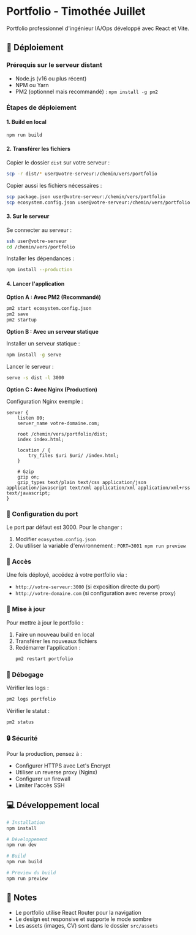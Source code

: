 # Portfolio - Timothée Juillet

Portfolio professionnel d'ingénieur IA/Ops développé avec React et Vite.

## 🚀 Déploiement

### Prérequis sur le serveur distant

- Node.js (v16 ou plus récent)
- NPM ou Yarn
- PM2 (optionnel mais recommandé) : `npm install -g pm2`

### Étapes de déploiement

#### 1. Build en local

```bash
npm run build
```

#### 2. Transférer les fichiers

Copier le dossier `dist` sur votre serveur :

```bash
scp -r dist/* user@votre-serveur:/chemin/vers/portfolio
```

Copier aussi les fichiers nécessaires :
```bash
scp package.json user@votre-serveur:/chemin/vers/portfolio
scp ecosystem.config.json user@votre-serveur:/chemin/vers/portfolio
```

#### 3. Sur le serveur

Se connecter au serveur :
```bash
ssh user@votre-serveur
cd /chemin/vers/portfolio
```

Installer les dépendances :
```bash
npm install --production
```

#### 4. Lancer l'application

**Option A : Avec PM2 (Recommandé)**

```bash
pm2 start ecosystem.config.json
pm2 save
pm2 startup
```

**Option B : Avec un serveur statique**

Installer un serveur statique :
```bash
npm install -g serve
```

Lancer le serveur :
```bash
serve -s dist -l 3000
```

**Option C : Avec Nginx (Production)**

Configuration Nginx exemple :
```nginx
server {
    listen 80;
    server_name votre-domaine.com;
    
    root /chemin/vers/portfolio/dist;
    index index.html;
    
    location / {
        try_files $uri $uri/ /index.html;
    }
    
    # Gzip
    gzip on;
    gzip_types text/plain text/css application/json application/javascript text/xml application/xml application/xml+rss text/javascript;
}
```

### 🔧 Configuration du port

Le port par défaut est 3000. Pour le changer :

1. Modifier `ecosystem.config.json`
2. Ou utiliser la variable d'environnement : `PORT=3001 npm run preview`

### 📱 Accès

Une fois déployé, accédez à votre portfolio via :
- `http://votre-serveur:3000` (si exposition directe du port)
- `http://votre-domaine.com` (si configuration avec reverse proxy)

### 🔄 Mise à jour

Pour mettre à jour le portfolio :

1. Faire un nouveau build en local
2. Transférer les nouveaux fichiers
3. Redémarrer l'application :
   ```bash
   pm2 restart portfolio
   ```

### 🐛 Débogage

Vérifier les logs :
```bash
pm2 logs portfolio
```

Vérifier le statut :
```bash
pm2 status
```

### 🔒 Sécurité

Pour la production, pensez à :
- Configurer HTTPS avec Let's Encrypt
- Utiliser un reverse proxy (Nginx)
- Configurer un firewall
- Limiter l'accès SSH

## 💻 Développement local

```bash
# Installation
npm install

# Développement
npm run dev

# Build
npm run build

# Preview du build
npm run preview
```

## 📝 Notes

- Le portfolio utilise React Router pour la navigation
- Le design est responsive et supporte le mode sombre
- Les assets (images, CV) sont dans le dossier `src/assets`
